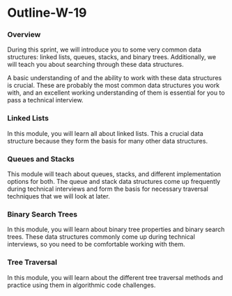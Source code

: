 # Outline-W-19

### Overview <a id="overview"></a>

During this sprint, we will introduce you to some very common data structures: linked lists, queues, stacks, and binary trees. Additionally, we will teach you about searching through these data structures.

A basic understanding of and the ability to work with these data structures is crucial. These are probably the most common data structures you work with, and an excellent working understanding of them is essential for you to pass a technical interview.

### Linked Lists <a id="linked-lists"></a>

In this module, you will learn all about linked lists. This a crucial data structure because they form the basis for many other data structures.

### Queues and Stacks <a id="queues-and-stacks"></a>

This module will teach about queues, stacks, and different implementation options for both. The queue and stack data structures come up frequently during technical interviews and form the basis for necessary traversal techniques that we will look at later.

### Binary Search Trees <a id="binary-search-trees"></a>

In this module, you will learn about binary tree properties and binary search trees. These data structures commonly come up during technical interviews, so you need to be comfortable working with them.

### Tree Traversal <a id="tree-traversal"></a>

In this module, you will learn about the different tree traversal methods and practice using them in algorithmic code challenges.

